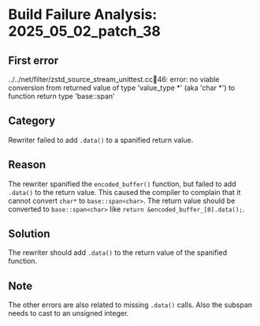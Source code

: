 # Build Failure Analysis: 2025_05_02_patch_38

## First error

../../net/filter/zstd_source_stream_unittest.cc:100:46: error: no viable conversion from returned value of type 'value_type *' (aka 'char *') to function return type 'base::span<char>'

## Category
Rewriter failed to add `.data()` to a spanified return value.

## Reason
The rewriter spanified the `encoded_buffer()` function, but failed to add `.data()` to the return value. This caused the compiler to complain that it cannot convert `char*` to `base::span<char>`. The return value should be converted to `base::span<char>` like `return &encoded_buffer_[0].data();`.

## Solution
The rewriter should add `.data()` to the return value of the spanified function.

## Note
The other errors are also related to missing `.data()` calls. Also the subspan needs to cast to an unsigned integer.